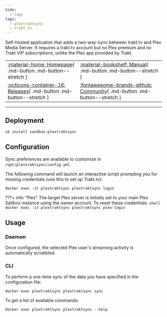 ```yaml
---
hide:
  - tags
tags:
  - plextraktsync
  - trakt.tv
---
```


Self-hosted application that adds a two-way-sync between trakt.tv and Plex Media Server. It requires a trakt.tv account but no Plex premium and no Trakt VIP subscriptions, unlike the Plex app provided by Trakt.

| | |
|---|---|
| [:material-home: Homepage](https://github.com/Taxel/PlexTraktSync){ .md-button .md-button--stretch } | [:material-bookshelf: Manual](https://github.com/Taxel/PlexTraktSync/blob/main/README.md#setup){ .md-button .md-button--stretch } |
| [:octicons-container-16: Releases](https://github.com/taxel/PlexTraktSync/pkgs/container/plextraktsync){ .md-button .md-button--stretch } | [:fontawesome-brands-github: Community](https://github.com/Taxel/PlexTraktSync/discussions){ .md-button .md-button--stretch } |

---

## Deployment

``` shell
sb install sandbox-plextraktsync
```

## Configuration

Sync preferences are available to customize in `/opt/plextraktsync/config.yml`.

The following command will launch an interactive script prompting you for missing credentials (use this to set up Trakt.tv):

```shell
docker exec -it plextraktsync plextraktsync login
```

???+ info "Plex"
    The target Plex server is initially set to your main Plex Saltbox instance using the owner account. To reset these credentials:
    ```shell
    docker exec -it plextraktsync plextraktsync plex-login
    ```

## Usage

### Daemon

Once configured, the selected Plex user's streaming activity is automatically scrobbled.

### CLI

To perform a one-time sync of the data you have specified in the configuration file:

```shell
docker exec plextraktsync plextraktsync sync
```

To get a list of available commands:

```shell
docker exec plextraktsync plextraktsync --help
```

